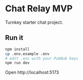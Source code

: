 # Chat Relay MVP

Turnkey starter chat project.

## Run it

```bash
npm install
cp .env.example .env
# edit .env with your PubNub keys
npm run dev
```

Open http://localhost:5173
